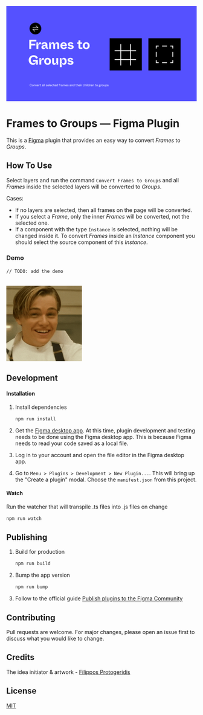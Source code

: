 ![](img/banner.png)

# Frames to Groups &mdash; Figma Plugin

This is a [Figma](figma.com) plugin that provides an easy way to convert
*Frames* to *Groups*.


## How To Use

Select layers and run the command `Convert Frames to Groups` and all
*Frames* inside the selected layers will be converted to *Groups*.

Cases:
- If no layers are selected, then all frames on the page will be converted.
- If you select a *Frame*, only the inner *Frames* will be converted,
not the selected one.
- If a component with the type `Instance` is selected, nothing will be changed inside it. To convert *Frames* inside an *Instance* component
you should select the source component of this *Instance*.


### Demo

`// TODO: add the demo`

[<br><img src="img/demo.gif" width="200"/>](img/demo.gif)



## Development

#### Installation

1. Install dependencies

    ```sh
    npm run install
    ```

2. Get the [Figma desktop app](https://www.figma.com/downloads/). At this time, plugin development and testing needs to be done using the Figma desktop app. This is because Figma needs to read your code saved as a local file.

3. Log in to your account and open the file editor in the Figma desktop app.

4. Go to `Menu > Plugins > Development > New Plugin...`. This will bring up the "Create a plugin" modal. Choose the `manifest.json` from this project.


#### Watch

Run the watcher that will transpile .ts files into .js files on change
```sh
npm run watch
```


## Publishing

1. Build for production

    ```sh
    npm run build
    ```

2. Bump the app version

    ```sh
    npm run bump
    ```

3. Follow to the official guide [Publish plugins to the Figma Community](https://help.figma.com/hc/en-us/articles/360042293394-Publish-plugins-to-the-Figma-Community#Submit_your_plugin)



## Contributing
Pull requests are welcome. For major changes, please open an issue first to discuss what you would like to change.



## Credits
The idea initiator & artwork - [Filippos Protogeridis](https://github.com/protogeridis)



## License
[MIT](LICENSE)